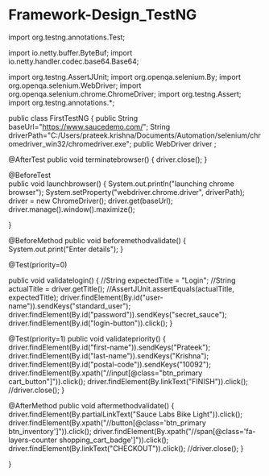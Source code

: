 # Framework-Design_TestNG

import org.testng.annotations.Test;

import io.netty.buffer.ByteBuf;
import io.netty.handler.codec.base64.Base64;

import org.testng.AssertJUnit;
import org.openqa.selenium.By;
import org.openqa.selenium.WebDriver;
import org.openqa.selenium.chrome.ChromeDriver;
import org.testng.Assert;
import org.testng.annotations.*;

public class FirstTestNG 
{
	public String baseUrl="https://www.saucedemo.com/";
	String driverPath="C:/Users/prateek.krishna/Documents/Automation/selenium/chromedriver_win32/chromedriver.exe";
	public WebDriver driver ;
	

@AfterTest
	public void terminatebrowser() 
	{
		  driver.close();
	}
	  
  
  @BeforeTest	
  public void launchbrowser() 
  {
	  System.out.println("launching chrome browser");
	  System.setProperty("webdriver.chrome.driver", driverPath);		
	  driver = new ChromeDriver();
	  driver.get(baseUrl); 
	  driver.manage().window().maximize();
	 
 }
	
  @BeforeMethod
  public void beforemethodvalidate()
  {
	  System.out.print("Enter details");
  }
  

@Test(priority=0)
 
 public void validatelogin()
{
	  //String expectedTitle = "Login";
       //String actualTitle = driver.getTitle();
	      //AssertJUnit.assertEquals(actualTitle, expectedTitle);
	driver.findElement(By.id("user-name")).sendKeys("standard_user");
	 driver.findElement(By.id("password")).sendKeys("secret_sauce");
	 driver.findElement(By.id("login-button")).click();
}


@Test(priority=1)
public void validatepriority()
{
	driver.findElement(By.id("first-name")).sendKeys("Prateek");
 	driver.findElement(By.id("last-name")).sendKeys("Krishna");
 	driver.findElement(By.id("postal-code")).sendKeys("10092");
 	driver.findElement(By.xpath("//input[@class=\"btn_primary cart_button\"]")).click();
 	driver.findElement(By.linkText("FINISH")).click();
 	//driver.close();
}

@AfterMethod
public void aftermethodvalidate()
{
	driver.findElement(By.partialLinkText("Sauce Labs Bike Light")).click();
	driver.findElement(By.xpath("//button[@class='btn_primary btn_inventory']")).click();
 	driver.findElement(By.xpath("//span[@class='fa-layers-counter shopping_cart_badge']")).click();
 	driver.findElement(By.linkText("CHECKOUT")).click();
 	//driver.close();
}

}
